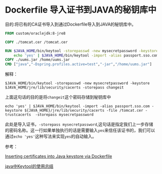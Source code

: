 # Dockerfile 导入证书到JAVA的秘钥库中

目的:将已有的CA证书导入到通过Dockerfile导入到JAVA的秘钥库中。

```dockerfile
FROM custom/oraclejdk:8-jre8

COPY ./tomcat.cer /tomcat.cer

RUN $JAVA_HOME/bin/keytool -storepasswd -new mysecretpassword -keystore $JAVA_HOME/jre/lib/security/cacerts -storepass changeit  && \
	echo 'yes' | $JAVA_HOME/bin/keytool -import -alias passport.sso.com -keystore ${JAVA_HOME}/jre/lib/security/cacerts -file /tomcat.cer -trustcacerts  -storepass mysecretpassword
COPY ./uums.jar /home/uums.jar
CMD ["java","-Dspring.profiles.active=test","-jar","/home/uums.jar"]
```

解释：

```shell
$JAVA_HOME/bin/keytool -storepasswd -new mysecretpassword -keystore $JAVA_HOME/jre/lib/security/cacerts -storepass changeit 
```

上面这句话的目的是将`changeit`这个密码存储到秘钥库中

```shell
echo 'yes' | $JAVA_HOME/bin/keytool -import -alias passport.sso.com -keystore ${JAVA_HOME}/jre/lib/security/cacerts -file /tomcat.cer -trustcacerts  -storepass mysecretpassword
```

此处是导入证书，`-storepass mysecretpassword`,这句话是指定我们上一步存储的密码名称。这一行如果单独执行的话是需要输入`yes`来信任该证书的，我们可以通过`echo 'yes'`这种写法来实现`yes`的自动输入。



参考：

[Inserting certificates into Java keystore via Dockerfile](https://rootsquash.com/2016/05/02/inserting-certificates-into-java-keystore-via-dockerfile/)

[java中Keytool的使用总结](https://blog.csdn.net/tony1130/article/details/5134318)

